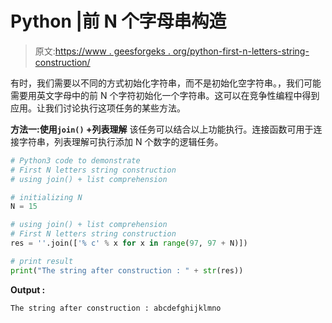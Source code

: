 # Python |前 N 个字母串构造

> 原文:[https://www . geesforgeks . org/python-first-n-letters-string-construction/](https://www.geeksforgeeks.org/python-first-n-letters-string-construction/)

有时，我们需要以不同的方式初始化字符串，而不是初始化空字符串。，我们可能需要用英文字母中的前 N 个字符初始化一个字符串。这可以在竞争性编程中得到应用。让我们讨论执行这项任务的某些方法。

**方法一:使用`join()` +列表理解**
该任务可以结合以上功能执行。连接函数可用于连接字符串，列表理解可执行添加 N 个数字的逻辑任务。

```py
# Python3 code to demonstrate
# First N letters string construction
# using join() + list comprehension

# initializing N 
N = 15

# using join() + list comprehension
# First N letters string construction
res = ''.join(['% c' % x for x in range(97, 97 + N)])

# print result
print("The string after construction : " + str(res))
```

**Output :**

```py
The string after construction : abcdefghijklmno

```